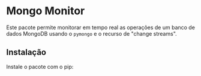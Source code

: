 # Mongo Monitor

Este pacote permite monitorar em tempo real as operações de um banco de dados MongoDB usando o `pymongo` e o recurso de "change streams".

## Instalação

Instale o pacote com o pip:

